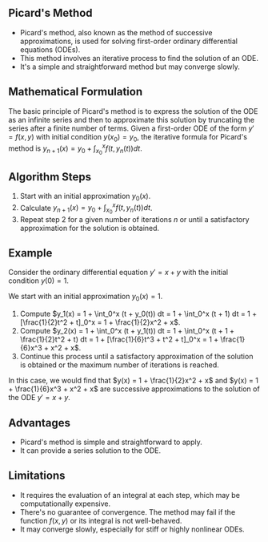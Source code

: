 ## Picard's Method

- Picard's method, also known as the method of successive approximations, is used for solving first-order ordinary differential equations (ODEs).
- This method involves an iterative process to find the solution of an ODE.
- It's a simple and straightforward method but may converge slowly.

## Mathematical Formulation

The basic principle of Picard's method is to express the solution of the ODE as an infinite series and then to approximate this solution by truncating the series after a finite number of terms. Given a first-order ODE of the form $y' = f(x, y)$ with initial condition $y(x_0) = y_0$, the iterative formula for Picard's method is $y_{n+1}(x) = y_0 + \int_{x_0}^{x} f(t, y_n(t)) dt$.

## Algorithm Steps

1. Start with an initial approximation $y_0(x)$.
2. Calculate $y_{n+1}(x) = y_0 + \int_{x_0}^{x} f(t, y_n(t)) dt$.
3. Repeat step 2 for a given number of iterations $n$ or until a satisfactory approximation for the solution is obtained.

## Example

Consider the ordinary differential equation $y' = x + y$ with the initial condition $y(0) = 1$.

We start with an initial approximation $y_0(x) = 1$.

1. Compute $y_1(x) = 1 + \int_0^x (t + y_0(t)) dt = 1 + \int_0^x (t + 1) dt = 1 + [\frac{1}{2}t^2 + t]_0^x = 1 + \frac{1}{2}x^2 + x$.
2. Compute $y_2(x) = 1 + \int_0^x (t + y_1(t)) dt = 1 + \int_0^x (t + 1 + \frac{1}{2}t^2 + t) dt = 1 + [\frac{1}{6}t^3 + t^2 + t]_0^x = 1 + \frac{1}{6}x^3 + x^2 + x$.
3. Continue this process until a satisfactory approximation of the solution is obtained or the maximum number of iterations is reached.

In this case, we would find that $y(x) = 1 + \frac{1}{2}x^2 + x$ and $y(x) = 1 + \frac{1}{6}x^3 + x^2 + x$ are successive approximations to the solution of the ODE $y' = x + y$.

## Advantages

- Picard's method is simple and straightforward to apply.
- It can provide a series solution to the ODE.

## Limitations

- It requires the evaluation of an integral at each step, which may be computationally expensive.
- There's no guarantee of convergence. The method may fail if the function $f(x, y)$ or its integral is not well-behaved.
- It may converge slowly, especially for stiff or highly nonlinear ODEs.
